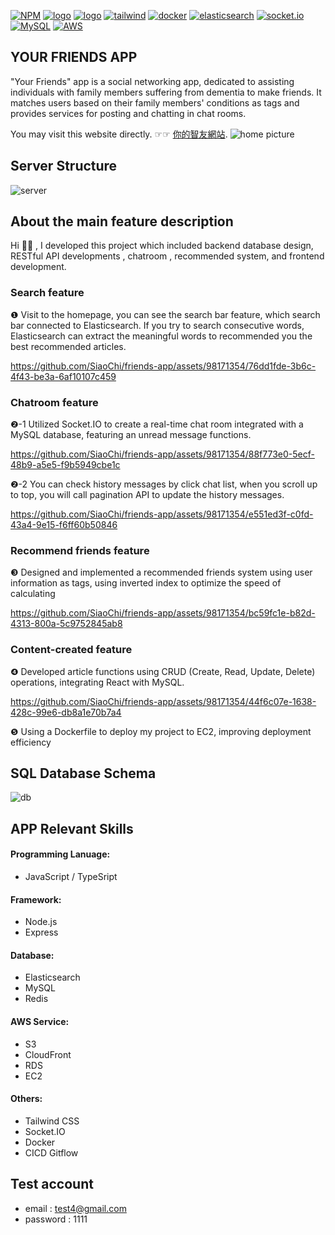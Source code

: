 [![NPM](https://img.shields.io/badge/NPM-ba443f?style=for-the-badge&logo=npm&logoColor=white)](https://www.npmjs.com/)
[![logo](https://img.shields.io/badge/Node.js-43853D?style=for-the-badge&logo=node.js&logoColor=white)](https://nodejs.org/en/)
[![logo](https://img.shields.io/badge/HTML5-E34F26?style=for-the-badge&logo=html5&logoColor=white)](https://www.w3schools.com/html/)
[![tailwind](https://img.shields.io/badge/tailwind-CSS-%2361DAFB?style=for-the-badge&logo=tailwind-css&logoColor=white)](https://tailwindcss.com/)
[![docker](https://img.shields.io/badge/docker-2496ED?style=for-the-badge&logo=docker&logoColor=white)](https://www.docker.com/)
[![elasticsearch](https://img.shields.io/badge/elasticsearch-005571?style=for-the-badge&logo=elasticsearch&logoColor=white)](https://www.elastic.co/)
[![socket.io](https://img.shields.io/badge/socket.io-010101?style=for-the-badge&logo=socket.io&logoColor=white)](https://socket.io/)
[![MySQL](https://img.shields.io/badge/MySQL-4479A1?style=for-the-badge&logo=mysql&logoColor=white)](https://www.mysql.com/)
[![AWS](https://img.shields.io/badge/AWS-232F3E?style=for-the-badge&logo=amazon-aws&logoColor=white)](https://aws.amazon.com/)

## YOUR FRIENDS APP
"Your Friends" app is a social networking app, dedicated to assisting individuals with family members suffering from dementia to make friends. It matches users based on their family members' conditions as tags and provides services for posting and chatting in chat rooms.

You may visit this website directly. ☞☞ [你的智友網站](https://chichi-lab.com/).
![home picture](https://d3ajxzni2jkkr0.cloudfront.net/userImage/20230726063843947)

## Server Structure
![server](https://github.com/SiaoChi/friends-app/assets/98171354/dd855488-edaf-430e-830e-c9ab10e38636)


## About the main feature description
Hi 🙋‍♀️ , I developed this project which included backend database design, RESTful API developments , chatroom , recommended system, and frontend development. 

### Search feature
❶ Visit to the homepage, you can see the search bar feature, which search bar connected to Elasticsearch. If you try to search consecutive words, Elasticsearch can extract the meaningful words to recommended you the best recommended articles.

https://github.com/SiaoChi/friends-app/assets/98171354/76dd1fde-3b6c-4f43-be3a-6af10107c459

### Chatroom feature

❷-1 Utilized Socket.IO to create a real-time chat room integrated with a MySQL database, featuring an unread message functions.

https://github.com/SiaoChi/friends-app/assets/98171354/88f773e0-5ecf-48b9-a5e5-f9b5949cbe1c

❷-2 You can check history messages by click chat list, when you scroll up to top, you will call pagination API to update the history messages.

https://github.com/SiaoChi/friends-app/assets/98171354/e551ed3f-c0fd-43a4-9e15-f6ff60b50846

### Recommend friends feature


❸ Designed and implemented a recommended friends system using user information as tags, using inverted index to optimize the speed of calculating

https://github.com/SiaoChi/friends-app/assets/98171354/bc59fc1e-b82d-4313-800a-5c9752845ab8

### Content-created feature

❹ Developed article functions using CRUD (Create, Read, Update, Delete) operations, integrating React with MySQL.

https://github.com/SiaoChi/friends-app/assets/98171354/44f6c07e-1638-428c-99e6-db8a1e70b7a4


❺ Using a Dockerfile to deploy my project to EC2, improving deployment efficiency

## SQL Database Schema
![db](https://github.com/SiaoChi/friends-app/assets/98171354/f701b9b5-dbe9-479e-9c63-fe183c2e2a21)

## APP Relevant Skills

#### Programming Lanuage:
- JavaScript / TypeSript

#### Framework:
- Node.js
- Express

#### Database:
- Elasticsearch
- MySQL
- Redis

#### AWS Service:
- S3
- CloudFront
- RDS
- EC2

#### Others:
- Tailwind CSS
- Socket.IO
- Docker
- CICD Gitflow

## Test account

- email : test4@gmail.com
- password : 1111


